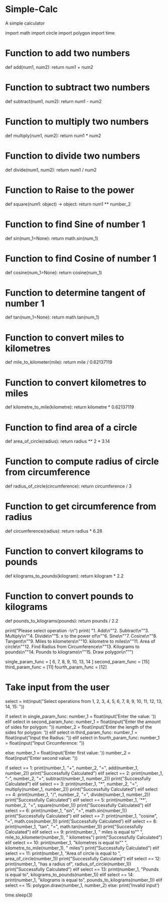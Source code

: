 # Simple-Calc
A simple calculator


import math
import circle
import polygon
import time

# Function to add two numbers
def add(num1, num2):
    return num1 + num2


# Function to subtract two numbers
def subtract(num1, num2):
    return num1 - num2


# Function to multiply two numbers
def multiply(num1, num2):
    return num1 * num2


# Function to divide two numbers
def divide(num1, num2):
    return num1 / num2


# Function to Raise to the power
def square(num1: object) -> object:
    return num1 ** number_2


# Function to find Sine of number 1
def sin(num_1=None):
    return math.sin(num_1)


# Function to find Cosine of number 1
def cosine(num_1=None):
    return cosine(num_1)


# Function to determine tangent of number 1
def tan(num_1=None):
    return math.tan(num_1)


# Function to convert miles to kilometres
def mile_to_kilometer(mile):
    return mile / 0.62137119


# Function to convert kilometres to miles
def kilometre_to_mile(kilometre):
    return kilometre * 0.62137119


# Function to find area of a circle
def area_of_circle(radius):
    return radius ** 2 * 3.14


# Function to compute radius of circle from circumference

def radius_of_circle(circumference):
    return circumference / 3


# Function to get circumference from radius
def circumference(radius):
    return radius * 6.28


# Function to convert kilograms to pounds


def kilograms_to_pounds(kilogram):
    return kilogram * 2.2


# Function to convert pounds to kilograms


def pounds_to_kilograms(pounds):
    return pounds / 2.2


print("Please select operation -\n")
print(
    "1. Add\n""2. Subtract\n""3. Multiply\n""4. Divide\n""5. x to the power of\n""6. Sine\n""7. Cosine\n""8. Tangent\n""9. Miles to kilometers\n""10. kilometre to miles\n""11. Area of circle\n""12. Find Radius from Circumference\n""13. Kilograms to pounds\n""14. Pounds to kilograms\n""15. Draw polygon\n""")

single_param_func = [ 6, 7, 8, 9, 10, 13, 14 ]
second_param_func = [15]
third_param_func = [11]
fourth_param_func = [12]


# Take input from the user
select = int(input("Select operations from 1, 2, 3, 4, 5, 6, 7, 8, 9, 10, 11, 12, 13, 14, 15: "))

if select in single_param_func:
    number_1 = float(input('Enter the value: '))
elif select in second_param_func:
    number_1 = float(input("Enter the amount of sides for polygon: "))
    number_2 = float(input('Enter the length of the sides for polygon: '))
elif select in third_param_func:
    number_1 = float(input("Input the Radius: "))
elif select in fourth_param_func:
    number_1 = float(input("Input Circumference: "))


else:
    number_1 = float(input('Enter first value: '))
    number_2 = float(input("Enter second value: "))

if select == 1:
    print(number_1, "+", number_2, "=", add(number_1, number_2))
    print("Successfully Calculated")
elif select == 2:
    print(number_1, "-", number_2, "=", subtract(number_1, number_2))
    print("Successfully Calculated")
elif select == 3:
    print(number_1, "*", number_2, "=", multiply(number_1, number_2))
    print("Successfully Calculated")
elif select == 4:
    print(number_1, "/", number_2, "=", divide(number_1, number_2))
    print("Successfully Calculated")
elif select == 5:
    print(number_1, '**', number_2, "=", square(number_1))
    print("Successfully Calculated")
elif select == 6:
    print(number_1, "sin", "=", math.sin(number_1))
    print("Successfully Calculated")
elif select == 7:
    print(number_1, "cosine", "=", math.cos(number_1))
    print('Successfully Calculated')
elif select == 8:
    print(number_1, "tan", "=", math.tan(number_1))
    print("Successfully Calculated")
elif select == 9:
    print(number_1, " miles is equal to"" ", mile_to_kilometer(number_1), " kilometres")
    print("Successfully Calculated")
elif select == 10:
    print(number_1, "kilometres is equal to"" ", kilometre_to_mile(number_1), " miles")
    print("Successfully Calculated")
elif select == 11:
    print(number_1, "Area of circle is equal to ", area_of_circle(number_1))
    print("Successfully Calculated")
elif select == 12:
    print(number_1, "has a radius of", radius_of_circle(number_1))
    print("Successfully Calculated")
elif select == 13:
    print(number_1, "Pounds is equal to", kilograms_to_pounds(number_1))
elif select == 14:
    print(number_1, "kilograms is equal to", pounds_to_kilograms(number_1))
elif select == 15:
    polygon.draw(number_1, number_2)
else:
    print('Invalid input')

time.sleep(3)






